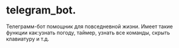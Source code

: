 # telegram_bot.
Телеграмм-бот помощник для повседневной жизни. 
Имеет такие функции как:узнать погоду, таймер, узнать все команды, скрыть клавиатуру и т.д.
